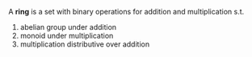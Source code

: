 A **ring** is a set with binary operations for addition and multiplication s.t.

1. abelian group under addition
2. monoid under multiplication
3. multiplication distributive over addition